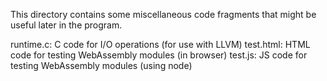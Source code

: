 This directory contains some miscellaneous code fragments that might be useful
later in the program.

runtime.c:  C code for I/O operations (for use with LLVM)
test.html:  HTML code for testing WebAssembly modules (in browser)
test.js:    JS code for testing WebAssembly modules (using node)

